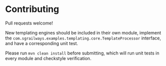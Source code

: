 Contributing
============

Pull requests welcome!

New templating engines should be included in their own module, implement the
`com.sgrailways.examples.templating.core.TemplateProcessor` interface, and
have a corresponding unit test.

Please run `mvn clean install` before submitting, which will run unit tests
in every module and checkstyle verification.
